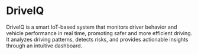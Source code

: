 # DriveIQ
DriveIQ is a smart IoT-based system that monitors driver behavior and vehicle performance in real time, promoting safer and more efficient driving. It analyzes driving patterns, detects risks, and provides actionable insights through an intuitive dashboard.
